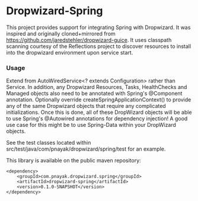 Dropwizard-Spring
=================

This project provides support for integrating Spring with Dropwizard. It was inspired and originally cloned+mirrored from https://github.com/jaredstehler/dropwizard-guice. It uses classpath scanning courtesy of the Reflections project to discover resources to install into the dropwizard environment upon service start.

### Usage

Extend from AutoWiredService<? extends Configuration> rather than Service.  In addition, any Dropwizard Resources, Tasks, HealthChecks and Managed objects also need to be annotated with Spring's @Component annotation. Optionally override createSpringApplicationContext() to provide any of the same Dropwizard objects that require any complicated initializations. Once this is done, all of these DropWizard objects will be able to use Spring's @Autowired annotations for dependency injection! A good use case for this might be to use Spring-Data within your DropWizard objects.

See the test classes located within src/test/java/com/pnayak/dropwizard/spring/test for an example.

This library is available on the public maven repository:

    <dependency>
        <groupId>com.pnayak.dropwizard.spring</groupId>
        <artifactId>dropwizard-spring</artifactId>
        <version>0.1.0-SNAPSHOT</version>
    </dependency>
    
